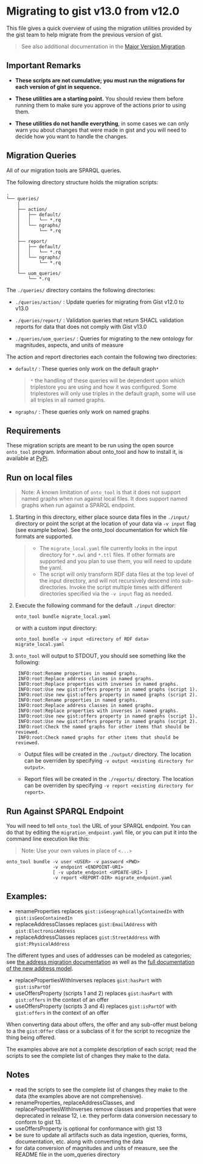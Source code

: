 # Migrating to gist v13.0 from v12.0

This file gives a quick overview of using the migration utilities provided
by the gist team to help migrate from the previous version of gist.

> See also additional documentation in the [Major Version Migration](../../docs/MajorVersionMigration.md).

## Important Remarks

- **These scripts are not cumulative; you must run the migrations for each version of gist
  in sequence.**

- **These utilities are a starting point.** You should review them before running
  them to make sure you approve of the actions prior to using them.

- **These utilities do not handle everything**, in some cases we can only warn you
  about changes that were made in gist and you will need to decide how you want
  to handle the changes.

## Migration Queries

All of our migration tools are SPARQL queries.

The following directory structure holds the migration scripts:

    .
    └── queries/
        │
        ├── action/
        │   ├── default/
        │   │   └── *.rq
        │   └── ngraphs/
        │       └── *.rq
        │
        ├── report/
        │   ├── default/
        │   │   └── *.rq
        │   └── ngraphs/
        │       └── *.rq
        │
        └── uom_queries/
            └── *.rq

The `./queries/` directory contains the following directories:

- `./queries/action/` : Update queries for migrating from Gist v12.0 to v13.0

- `./queries/report/` : Validation queries that return SHACL validation reports for data that does not comply with Gist v13.0

- `./queries/uom_queries/` : Queries for migrating to the new ontology for magnitudes, aspects, and units of measure

The action and report directories each contain the following two directories:

- `default/` : These queries only work on the default graph`*`

  > `*` the handling of these queries will be dependent upon which triplestore you are using and how it was configured. Some triplestores will only use
  > triples in the default graph, some will use all triples in all named graphs.

- `ngraphs/` : These queries only work on named graphs


## Requirements

These migration scripts are meant to be run using the open source `onto_tool`
program. Information about onto_tool and how to install it, is available at
[PyPi](https://pypi.org/project/onto-tool).

## Run on local files

> Note: A known limitation of `onto_tool` is that it does not support named graphs when run against local files. It does support named graphs when run against a SPARQL endpoint.

1. Starting in this directory, either place source data files in the `./input/` directory or point the script at the location of your data via `-v input` flag (see example below). See the onto_tool documentation for which file formats are supported.

   > * The `migrate_local.yaml` file currently looks in the input directory for `*.owl` and `*.ttl` files. If other formats are supported and you plan to use them, you will need to update the yaml.
   > * The script will only transform RDF data files at the top level of the input directory, and will not recursively descend into sub-directories. Invoke the script multiple times with different directories specified via the `-v input` flag as needed.

2. Execute the following command for the default `./input` director:

   ```shell
   onto_tool bundle migrate_local.yaml
   ```

   or with a custom input directory:

   ```shell
   onto_tool bundle -v input <directory of RDF data> migrate_local.yaml
   ```

3. `onto_tool` will output to STDOUT, you should see something like the following:

        INFO:root:Rename properties in named graphs.
        INFO:root:Replace address classes in named graphs.
        INFO:root:Replace properties with inverses in named graphs.
        INFO:root:Use new gist:offers property in named graphs (script 1).
        INFO:root:Use new gist:offers property in named graphs (script 2).
        INFO:root:Rename properties in named graphs.
        INFO:root:Replace address classes in named graphs.
        INFO:root:Replace properties with inverses in named graphs.
        INFO:root:Use new gist:offers property in named graphs (script 1).
        INFO:root:Use new gist:offers property in named graphs (script 2).
        INFO:root:Check the named graphs for other items that should be reviewed.
        INFO:root:Check named graphs for other items that should be reviewed.

   - Output files will be created in the `./output/` directory. The location can be overriden by specifying `-v output <existing directory for output>`.

   - Report files will be created in the `./reports/` directory. The location can be overriden by specifying `-v report <existing directory for report>`. 

## Run Against SPARQL Endpoint

You will need to tell `onto_tool` the URL of your SPARQL endpoint. You can do that
by editing the `migration_endpoint.yaml` file, or you can put it into the command
line execution like this:

> Note: Use your own values in place of `<...>`

```shell
onto_tool bundle -v user <USER> -v password <PWD>
                 -v endpoint <ENDPOINT-URI>
                 [ -v update_endpoint <UPDATE-URI> ]
                 -v report <REPORT-DIR> migrate_endpoint.yaml
```

## Examples:

- renameProperties replaces `gist:isGeographicallyContainedIn` with `gist:isGeoContainedIn`
- replaceAddressClasses replaces `gist:EmailAddress` with `gist:ElectronicAddress`
- replaceAddressClasses replaces `gist:StreetAddress` with `gist:PhysicalAddress`

The different types and uses of addresses can be modeled as categories; see [the address migration documentation](./AddressMigration.md) as well as the [full documentation of the new address model](../../docs/models/AddressGuidance.md).

- replacePropertiesWithInverses replaces `gist:hasPart` with `gist:isPartOf`
- useOffersProperty (scripts 1 and 2) replaces `gist:hasPart` with `gist:offers` in the context of an offer
- useOffersProperty (scripts 3 and 4) replaces `gist:isPartOf` with `gist:offers` in the context of an offer

When converting data about offers, the offer and any sub-offer must belong to a the `gist:Offer` class or a subclass of it for the script to recognize the thing being offered.

The examples above are not a complete description of each script; read the scripts to see the complete list of changes they make to the data.

## Notes

- read the scripts to see the complete list of changes they make to the data (the examples above are not comprehensive).
- renameProperties, replaceAddressClasses, and replacePropertiesWithInverses remove classes and properties that were deprecated in release 12, i.e. they perform data conversion necessary to conform to gist 13.
- useOffersProperty is optional for conformance with gist 13
- be sure to update all artifacts such as data ingestion, queries, forms, documentation, etc. along with converting the data
- for data conversion of magnitudes and units of measure, see the README file in the uom_queries directory
